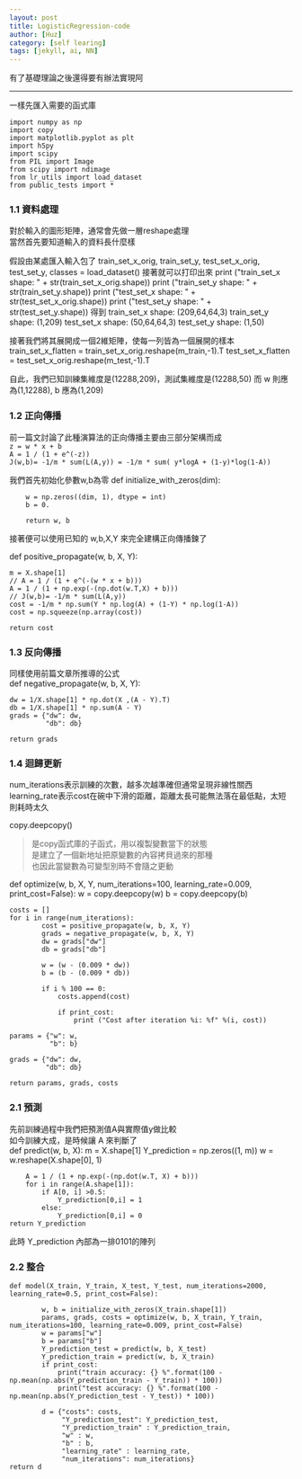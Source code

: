 ```yaml
---
layout: post
title: LogisticRegression-code
author: [Huz]
category: [self learing]
tags: [jekyll, ai, NN]
---
```


有了基礎理論之後還得要有辦法實現阿

---
一樣先匯入需要的函式庫  

    import numpy as np
    import copy
    import matplotlib.pyplot as plt
    import h5py
    import scipy
    from PIL import Image
    from scipy import ndimage
    from lr_utils import load_dataset
    from public_tests import *

### 1.1 資料處理
對於輸入的圖形矩陣，通常會先做一層reshape處理  
當然首先要知道輸入的資料長什麼樣  

假設由某處匯入輸入包了
    train_set_x_orig, train_set_y, test_set_x_orig, test_set_y, classes = load_dataset()
接著就可以打印出來
    print ("train_set_x shape: " + str(train_set_x_orig.shape))
    print ("train_set_y shape: " + str(train_set_y.shape))
    print ("test_set_x shape: " + str(test_set_x_orig.shape))
    print ("test_set_y shape: " + str(test_set_y.shape))
得到
    train_set_x shape: (209,64,64,3)
    train_set_y shape: (1,209)
    test_set_x shape: (50,64,64,3)
    test_set_y shape: (1,50)

接著我們將其展開成一個2維矩陣，使每一列皆為一個展開的樣本
    train_set_x_flatten = train_set_x_orig.reshape(m_train,-1).T
    test_set_x_flatten = test_set_x_orig.reshape(m_test,-1).T

自此，我們已知訓練集維度是(12288,209)，測試集維度是(12288,50)
而 w 則應為(1,12288), b 應為(1,209)

### 1.2 正向傳播
前一篇文討論了此種演算法的正向傳播主要由三部分架構而成  
`z = w * x + b`  
`A = 1 / (1 + e^(-z)) `   
`J(w,b)= -1/m * sum(L(A,y)) = -1/m * sum( y*logA + (1-y)*log(1-A))`  

我們首先初始化參數w,b為零
    def initialize_with_zeros(dim):
    
        w = np.zeros((dim, 1), dtype = int)
        b = 0.
        
        return w, b
接著便可以使用已知的 w,b,X,Y 來完全建構正向傳播鍊了

def positive_propagate(w, b, X, Y):

    m = X.shape[1]
    // A = 1 / (1 + e^(-(w * x + b))) 
    A = 1 / (1 + np.exp(-(np.dot(w.T,X) + b))) 
    // J(w,b)= -1/m * sum(L(A,y))
    cost = -1/m * np.sum(Y * np.log(A) + (1-Y) * np.log(1-A))
    cost = np.squeeze(np.array(cost))
    
    return cost

### 1.3 反向傳播
同樣使用前篇文章所推導的公式    
def negative_propagate(w, b, X, Y):

    dw = 1/X.shape[1] * np.dot(X ,(A - Y).T)
    db = 1/X.shape[1] * np.sum(A - Y)
    grads = {"dw": dw,
             "db": db}

    return grads
### 1.4 迴歸更新

num_iterations表示訓練的次數，越多次越準確但通常呈現非線性關西
learning_rate表示cost在碗中下滑的距離，距離太長可能無法落在最低點，太短則耗時太久

copy.deepcopy()
>是copy函式庫的子函式，用以複製變數當下的狀態  
>是建立了一個新地址把原變數的內容拷貝過來的那種  
>也因此當變數為可變型別時不會隨之更動  

def optimize(w, b, X, Y, num_iterations=100, learning_rate=0.009, print_cost=False):
    w = copy.deepcopy(w)
    b = copy.deepcopy(b)
    
    costs = []
    for i in range(num_iterations):
            cost = positive_propagate(w, b, X, Y) 
            grads = negative_propagate(w, b, X, Y) 
            dw = grads["dw"]
            db = grads["db"]

            w = (w - (0.009 * dw))
            b = (b - (0.009 * db))

            if i % 100 == 0:
                costs.append(cost)
        
                if print_cost:
                    print ("Cost after iteration %i: %f" %(i, cost))
    
    params = {"w": w,
              "b": b}
    
    grads = {"dw": dw,
             "db": db}
    
    return params, grads, costs
### 2.1 預測

先前訓練過程中我們把預測值A與實際值y做比較   
如今訓練大成，是時候讓 A 來判斷了  
    def predict(w, b, X):
        m = X.shape[1]
        Y_prediction = np.zeros((1, m))
        w = w.reshape(X.shape[0], 1)
    
        A = 1 / (1 + np.exp(-(np.dot(w.T, X) + b)))
        for i in range(A.shape[1]):
            if A[0, i] >0.5:
                Y_prediction[0,i] = 1
            else:
                Y_prediction[0,i] = 0
    return Y_prediction
此時 Y_prediction 內部為一排0101的陣列

### 2.2 整合

    def model(X_train, Y_train, X_test, Y_test, num_iterations=2000, learning_rate=0.5, print_cost=False):
    
            w, b = initialize_with_zeros(X_train.shape[1])
            params, grads, costs = optimize(w, b, X_train, Y_train, num_iterations=100, learning_rate=0.009, print_cost=False)
            w = params["w"]
            b = params["b"]
            Y_prediction_test = predict(w, b, X_test)
            Y_prediction_train = predict(w, b, X_train)
            if print_cost:
                print("train accuracy: {} %".format(100 - np.mean(np.abs(Y_prediction_train - Y_train)) * 100))
                print("test accuracy: {} %".format(100 - np.mean(np.abs(Y_prediction_test - Y_test)) * 100))
            
            d = {"costs": costs,
                 "Y_prediction_test": Y_prediction_test, 
                 "Y_prediction_train" : Y_prediction_train, 
                 "w" : w, 
                 "b" : b,
                 "learning_rate" : learning_rate,
                 "num_iterations": num_iterations}
    return d
